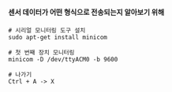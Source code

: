 #### 센서 데이터가 어떤 형식으로 전송되는지 알아보기 위해
```less
# 시리얼 모니터링 도구 설치
sudo apt-get install minicom

# 첫 번째 장치 모니터링
minicom -D /dev/ttyACM0 -b 9600

# 나가기
Ctrl + A -> X 
```


















